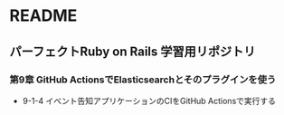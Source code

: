 # README

## パーフェクトRuby on Rails 学習用リポジトリ

### 第9章 GitHub ActionsでElasticsearchとそのプラグインを使う
- 9-1-4 イベント告知アプリケーションのCIをGitHub Actionsで実行する